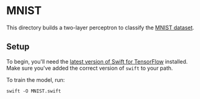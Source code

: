 # MNIST

This directory builds a two-layer perceptron to classify the [MNIST dataset](http://yann.lecun.com/exdb/mnist/).

## Setup

To begin, you'll need the [latest version of Swift for TensorFlow](https://github.com/tensorflow/swift/blob/master/Installation.md) installed.
Make sure you've added the correct version of `swift` to your path.

To train the model, run:

```
swift -O MNIST.swift
```

